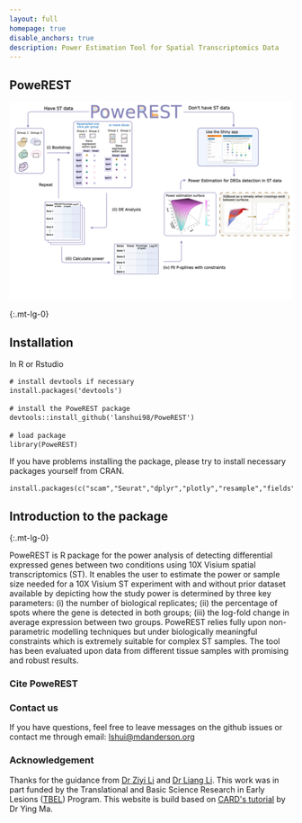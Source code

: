 ```yaml
---
layout: full
homepage: true
disable_anchors: true
description: Power Estimation Tool for Spatial Transcriptomics Data
---
```


## PoweREST
![iDEA\_pipeline](PoweREST.png)

{:.mt-lg-0}

## Installation
In R or Rstudio
```
# install devtools if necessary
install.packages('devtools')

# install the PoweREST package
devtools::install_github('lanshui98/PoweREST')

# load package
library(PoweREST)
```

If you have problems installing the package, please try to install necessary packages yourself from CRAN.
``` 
install.packages(c("scam","Seurat","dplyr","plotly","resample","fields","patchwork","ggplot2","boot","knitr","rmarkdown","tidyr"))
```

## Introduction to the package
{:.mt-lg-0}

PoweREST is R package for the power analysis of detecting differential expressed genes between two conditions using 10X Visium spatial transcriptomics (ST). It enables the user to estimate the power or sample size needed for a 10X Visium ST experiment with and without prior dataset available by depicting how the study power is determined by three key parameters: (i) the number of biological replicates; (ii) the percentage of spots where the gene is detected in both groups; (iii) the log-fold change in average expression between two groups. PoweREST relies fully upon non-parametric modelling techniques but under biologically meaningful constraints which is extremely suitable for complex ST samples. The tool has been evaluated upon data from different tissue samples with promising and robust results.

### Cite PoweREST

### Contact us
If you have questions, feel free to leave messages on the github issues or contact me through email: lshui@mdanderson.org

### Acknowledgement
Thanks for the guidance from [Dr Ziyi Li](https://ziyili20.github.io/) and [Dr Liang Li](https://sites.google.com/site/lianglibiostatistician/home). This work was in part funded by the Translational and Basic Science Research in Early Lesions ([TBEL](https://www.tbelprogram.org/index.html)) Program. This website is build based on [CARD's tutorial](https://yma-lab.github.io/CARD/) by Dr Ying Ma.
